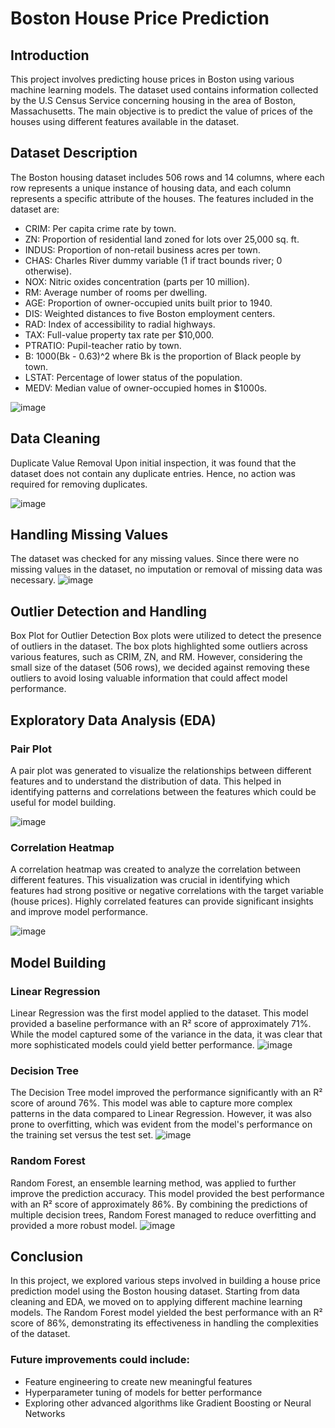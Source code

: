 


# Boston House Price Prediction
## Introduction
This project involves predicting house prices in Boston using various machine learning models. The dataset used contains information collected by the U.S Census Service concerning housing in the area of Boston, Massachusetts. The main objective is to predict the value of prices of the houses using different features available in the dataset.

## Dataset Description
The Boston housing dataset includes 506 rows and 14 columns, where each row represents a unique instance of housing data, and each column represents a specific attribute of the houses. The features included in the dataset are:

* CRIM: Per capita crime rate by town.
* ZN: Proportion of residential land zoned for lots over 25,000 sq. ft.
* INDUS: Proportion of non-retail business acres per town.
* CHAS: Charles River dummy variable (1 if tract bounds river; 0 otherwise).
* NOX: Nitric oxides concentration (parts per 10 million).
* RM: Average number of rooms per dwelling.
* AGE: Proportion of owner-occupied units built prior to 1940.
* DIS: Weighted distances to five Boston employment centers.
* RAD: Index of accessibility to radial highways.
* TAX: Full-value property tax rate per $10,000.
* PTRATIO: Pupil-teacher ratio by town.
* B: 1000(Bk - 0.63)^2 where Bk is the proportion of Black people by town.
* LSTAT: Percentage of lower status of the population.
* MEDV: Median value of owner-occupied homes in $1000s.

![image](https://github.com/user-attachments/assets/4eeae00a-27fa-496d-9fc5-2a4760ba233f)

## Data Cleaning
Duplicate Value Removal
Upon initial inspection, it was found that the dataset does not contain any duplicate entries. Hence, no action was required for removing duplicates.

![image](https://github.com/user-attachments/assets/09560a1c-560e-4445-a671-baaf06768689)


## Handling Missing Values
The dataset was checked for any missing values. Since there were no missing values in the dataset, no imputation or removal of missing data was necessary.
![image](https://github.com/user-attachments/assets/cb36cc12-7248-4e74-a2be-8dc64b736421)

## Outlier Detection and Handling
Box Plot for Outlier Detection
Box plots were utilized to detect the presence of outliers in the dataset. The box plots highlighted some outliers across various features, such as CRIM, ZN, and RM. However, considering the small size of the dataset (506 rows), we decided against removing these outliers to avoid losing valuable information that could affect model performance.

## Exploratory Data Analysis (EDA)

### Pair Plot
A pair plot was generated to visualize the relationships between different features and to understand the distribution of data. This helped in identifying patterns and correlations between the features which could be useful for model building.

![image](https://github.com/user-attachments/assets/91a63795-4d60-4128-a6e9-a6174de5b6ab)

### Correlation Heatmap
A correlation heatmap was created to analyze the correlation between different features. This visualization was crucial in identifying which features had strong positive or negative correlations with the target variable (house prices). Highly correlated features can provide significant insights and improve model performance.

![image](https://github.com/user-attachments/assets/5ae5d9fc-ae69-4b21-adb8-11b08404bc15)


## Model Building
### Linear Regression
Linear Regression was the first model applied to the dataset. This model provided a baseline performance with an R² score of approximately 71%. While the model captured some of the variance in the data, it was clear that more sophisticated models could yield better performance.
![image](https://github.com/user-attachments/assets/4272f343-b0c9-47b3-a27b-b315f967a0e8)

### Decision Tree
The Decision Tree model improved the performance significantly with an R² score of around 76%. This model was able to capture more complex patterns in the data compared to Linear Regression. However, it was also prone to overfitting, which was evident from the model's performance on the training set versus the test set.
![image](https://github.com/user-attachments/assets/ef9a84b2-58e2-4752-b908-47c35d6c3cbd)

### Random Forest
Random Forest, an ensemble learning method, was applied to further improve the prediction accuracy. This model provided the best performance with an R² score of approximately 86%. By combining the predictions of multiple decision trees, Random Forest managed to reduce overfitting and provided a more robust model.
![image](https://github.com/user-attachments/assets/4010b517-ed8b-483c-ba52-2fe5f66b7833)
## Conclusion
In this project, we explored various steps involved in building a house price prediction model using the Boston housing dataset. Starting from data cleaning and EDA, we moved on to applying different machine learning models. The Random Forest model yielded the best performance with an R² score of 86%, demonstrating its effectiveness in handling the complexities of the dataset.

### Future improvements could include:

* Feature engineering to create new meaningful features
* Hyperparameter tuning of models for better performance
* Exploring other advanced algorithms like Gradient Boosting or Neural Networks
